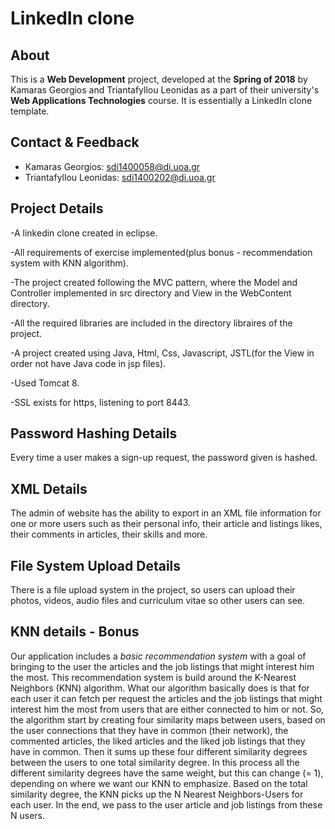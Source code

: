# LinkedIn clone

## About

This is a **Web Development** project, developed at the **Spring of 2018** by Kamaras Georgios and Triantafyllou Leonidas as a part of their university's **Web Applications Technologies** course. It is essentially a LinkedIn clone template.

## Contact & Feedback

* Kamaras Georgios: <sdi1400058@di.uoa.gr>
* Triantafyllou Leonidas: <sdi1400202@di.uoa.gr>

## Project Details

-A linkedin clone created in eclipse.

-All requirements of exercise implemented(plus bonus - recommendation system with KNN algorithm).

-The project created following the MVC pattern, where the Model and Controller implemented in src directory and View in the WebContent directory.

-All the required libraries are included in the directory libraires of the project.

-A project created using Java, Html, Css, Javascript, JSTL(for the View in order not have Java code in jsp files).

-Used Tomcat 8.

-SSL exists for https, listening to port 8443.

## Password Hashing Details

Every time a user makes a sign-up request, the password given is hashed.

## XML Details

The admin of website has the ability to export in an XML file information for one or more users such as their personal info, their article and listings likes, their comments in articles, their skills and more.

## File System Upload Details

There is a file upload system in the project, so users can upload their photos, videos, audio files and curriculum vitae so other users can see.

## KNN details - Bonus

Our application includes a _basic recommendation system_ with a goal of bringing to the user the articles and the job listings that might interest him the most. This recommendation system is build around the K-Nearest Neighbors (KNN) algorithm. What our algorithm basically does is that for each user it can fetch per request the articles and the job listings that might interest him the most from users that are either connected to him or not. So, the algorithm start by creating four similarity maps between users, based on the user connections that they have in common (their network), the commented articles, the liked articles and the liked job listings that they have in common. Then it sums up these four different similarity degrees between the users to one total similarity degree. In this process all the different similarity degrees have the same weight, but this can change (= 1), depending on where we want our KNN to emphasize. Based on the total similarity degree, the KNN picks up the N Nearest Neighbors-Users for each user. In the end, we pass to the user article and job listings from these N users.
